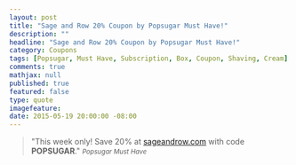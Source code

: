 ```yaml
---
layout: post
title: "Sage and Row 20% Coupon by Popsugar Must Have!"
description: ""
headline: "Sage and Row 20% Coupon by Popsugar Must Have!"
category: Coupons
tags: [Popsugar, Must Have, Subscription, Box, Coupon, Shaving, Cream]
comments: true
mathjax: null
published: true
featured: false
type: quote
imagefeature: 
date: 2015-05-19 20:00:00 -08:00
---
```


> "This week only! Save 20% at <a href="http://www.sageandrow.com">sageandrow.com</a> with code <b>POPSUGAR</b>."
> <small><cite title="Popsugar Must Have">Popsugar Must Have</cite></small>
